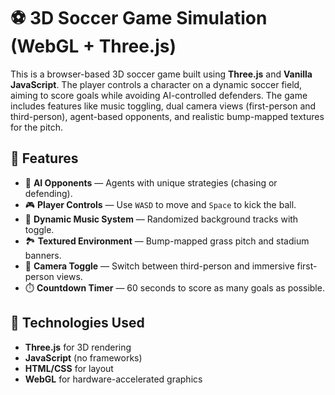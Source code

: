 # ⚽ 3D Soccer Game Simulation (WebGL + Three.js)

This is a browser-based 3D soccer game built using **Three.js** and **Vanilla JavaScript**. The player controls a character on a dynamic soccer field, aiming to score goals while avoiding AI-controlled defenders. The game includes features like music toggling, dual camera views (first-person and third-person), agent-based opponents, and realistic bump-mapped textures for the pitch.

## 🌟 Features

- 🧠 **AI Opponents** — Agents with unique strategies (chasing or defending).
- 🎮 **Player Controls** — Use `WASD` to move and `Space` to kick the ball.
- 🎵 **Dynamic Music System** — Randomized background tracks with toggle.
- 🏞️ **Textured Environment** — Bump-mapped grass pitch and stadium banners.
- 🎥 **Camera Toggle** — Switch between third-person and immersive first-person views.
- ⏱️ **Countdown Timer** — 60 seconds to score as many goals as possible.

## 🔧 Technologies Used

- **Three.js** for 3D rendering
- **JavaScript** (no frameworks)
- **HTML/CSS** for layout
- **WebGL** for hardware-accelerated graphics

